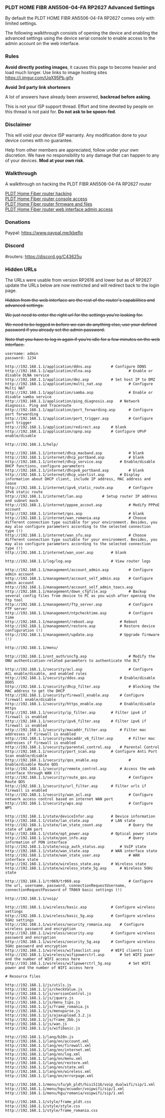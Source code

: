 ### PLDT HOME FIBR AN5506-04-FA RP2627 Advanced Settings

By default the PLDT HOME FIBR AN5506-04-FA RP2627 comes only with limited settings.

The following walkthrough consists of opening the device and enabling the advanced settings using the device serial console to enable access to the admin account on the web interface.

### Rules

**Avoid directly posting images**, it causes this page to become heavier and load much longer. Use links to image hosting sites https://i.imgur.com/UqX95Pb.gifv

**Avoid 3rd party link shorteners**

A lot of answers have already been answered, **backread before asking**.

This is not your ISP support thread. Effort and time devoted by people on this thread is not paid for. **Do not ask to be spoon-fed**.

### Disclaimer

This will void your device ISP warranty. Any modification done to your device comes with no guarantee. 

Help from other members are appreciated, follow under your own discretion. We have no responsibility to any damage that can happen to any of your devices. **Mod at your own risk**.

### Walkthrough

A walkthrough on hacking the PLDT FIBR AN5506-04-FA RP2627 router

[PLDT Home Fiber router hacking](https://kbeflo.github.io/2018/05/20/PLDT-Home-Fiber-router-hacking/)<br>
[PLDT Home Fiber router console access](https://kbeflo.github.io/2018/05/20/PLDT-Home-Fiber-router-console-access/)<br>
[PLDT Home Fiber router firmware and files](https://kbeflo.github.io/2018/05/20/PLDT-Home-Fiber-router-firmware-and-files/)<br>
[PLDT Home Fiber router web interface admin access](https://kbeflo.github.io/2018/09/09/PLDT-Home-Fiber-web-interface-admin-access/)

### Donations

Paypal: https://www.paypal.me/kbeflo

### Discord

\#routers: https://discord.gg/C43625u

### Hidden URLs

The URLs were usable from version RP2616 and lower but as of RP2627 update the URLs below are now restricted and will redirect back to the login page. 

~~Hidden from the web interface are the rest of the router's capabilities and advanced settings.~~

~~We just need to enter the right url for the settings you're looking for.~~

~~We need to be logged in before we can do anything else, use your defined password if you already set the admin password.~~

~~Note that you have to log in again if you're idle for a few minutes on the web interface.~~

```
username: admin
password: 1234
```

```
http://192.168.1.1/application/ddns.asp			# Configure DDNS
http://192.168.1.1/application/dlna.asp                 # Enable or disable DLNA service
http://192.168.1.1/application/dmz.asp			# Set host IP to DMZ
http://192.168.1.1/application/multi_nat.asp            # Configure Multi NAT
http://192.168.1.1/application/samba.asp                # Enable or disable samba service
http://192.168.1.1/application/ping_diagnosis.asp	# Network diagnosis. Ping and Traceroute
http://192.168.1.1/application/port_forwarding.asp      # Configure port forwarding
http://192.168.1.1/application/port_trigger.asp         # Configure port trigger
http://192.168.1.1/application/redirect.asp		# blank
http://192.168.1.1/application/upnp.asp			# Configure UPnP enable/disable

http://192.168.1.1/help/

http://192.168.1.1/internet/dhcp_macband.asp            # blank
http://192.168.1.1/internet/dhcp_portband.asp           # blank
http://192.168.1.1/internet/dhcp_service.asp		# Enable/disable DHCP functions, configure parameters
http://192.168.1.1/internet/dhcpv6_portband.asp         # blank
http://192.168.1.1/internet/dhcp_userlist.asp		# Display information about DHCP client, include IP address, MAC address and lease
http://192.168.1.1/internet/ipv6_static_route.asp       # Configure IPv6 static route
http://192.168.1.1/internet/lan.asp			# Setup router IP address and subnet mask
http://192.168.1.1/internet/pppoe_accout.asp            # Modify PPPoE account
http://192.168.1.1/internet/qos.asp                     # blank
http://192.168.1.1/internet/wan_romania.asp             # Choose different connection type suitable for your environment. Besides, you may also configure parameters according to the selected connection type (!)
http://192.168.1.1/internet/wan_sfu.asp                 # Choose different connection type suitable for your environment. Besides, you may also configure parameters according to the selected connection type (!)
http://192.168.1.1/internet/wan_user.asp		# blank

http://192.168.1.1/log/log.asp			        # View router logs

http://192.168.1.1/management/account_admin.asp         # Configure admin account
http://192.168.1.1/management/account_self_admin.asp	# Configure admin account
http://192.168.1.1/management/account_self_admin_toacs.asp
http://192.168.1.1/management/down_cfgfile.asp          # Backup several config files from device to PC as you wish after opening the ftp tool
http://192.168.1.1/management/ftp_server.asp            # Configure FTP server
http://192.168.1.1/management/ntpchecktime.asp          # Configure time
http://192.168.1.1/management/reboot.asp	        # Reboot
http://192.168.1.1/management/restore.asp       	# Restore device configuration (!)
http://192.168.1.1/management/update.asp	        # Upgrade firmware (!)

http://192.168.1.1/menu/

http://192.168.1.1/ont_auth/sncfg.asp                   # Modify the ONU authentication-related parameters to authenticate the OLT

http://192.168.1.1/security/acl.asp                     # Configure ACL enable/disable, and enabled rules
http://192.168.1.1/security/ddos.asp		        # Enable/disable DDOS
http://192.168.1.1/security/dhcp_filter.asp             # Blocking the MAC address to get the DHCP
http://192.168.1.1/security/firewall_enable.asp		# Configure firewall enable/disable
http://192.168.1.1/security/https_enable.asp		# Enable/disable Https
http://192.168.1.1/security/ip_filter.asp		# Filter ipv4 if firewall is enabled
http://192.168.1.1/security/ipv6_filter.asp		# Filter ipv6 if firewall is enabled
http://192.168.1.1/security/macaddr_filter.asp		# Filter mac addresses if firewall is enabled
http://192.168.1.1/security/macaddr_v6_filter.asp       # Filter mac addresses if firewall is enabled
http://192.168.1.1/security/parental_control.asp	# Parental Control
http://192.168.1.1/security/port_scan.asp		# Configure Anti Port Scan enable/disable
http://192.168.1.1/security/qos_enable.asp              # Enable/disable Route QOS
http://192.168.1.1/security/remote_control.asp		# Access the web interface through WAN (!)
http://192.168.1.1/security/route_qos.asp               # Configure Route QOS
http://192.168.1.1/security/url_filter.asp		# Filter urls if firewall is enabled
http://192.168.1.1/security/wan_acl.asp                 # Configure network access control based on internet WAN port
http://192.168.1.1/security/wps.asp                     # Configure WPS

http://192.168.1.1/state/deviceInfor.asp		# Device information
http://192.168.1.1/state/lan_state.asp			# LAN state
http://192.168.1.1/state/lan_state_count.asp            # Query the state of LAN port
http://192.168.1.1/state/opt_power.asp			# Optical power state
http://192.168.1.1/state/pon_info.asp                   # Query information of PON interface
http://192.168.1.1/state/voip_auth_status.asp		# VoIP state
http://192.168.1.1/state/wan_state.asp			# WAN interface state
http://192.168.1.1/state/wan_state_user.asp             # WAN interface state
http://192.168.1.1/state/wireless_state.asp		# Wireless state
http://192.168.1.1/state/wireless_state_5g.asp		# Wireless 5GHz state

http://192.168.1.1/tr069/tr069.asp                      # Configure the url, username, password, connectionRequestUsername, connectionRequestPassword of TR069 basic settings (!)

http://192.168.1.1/voip/

http://192.168.1.1/wireless/basic.asp			# Configure wireless settings
http://192.168.1.1/wireless/basic_5g.asp		# Configure wireless 5GHz settings
http://192.168.1.1/wireless/security_romania.asp	# Configure wireless password and encryption
http://192.168.1.1/wireless/security.asp		# Configure wireless password and encryption
http://192.168.1.1/wireless/security_5g.asp		# Configure wireless 5GHz password and encryption
http://192.168.1.1/wireless/wifimaclist.asp		# WIFI clients list
http://192.168.1.1/wireless/wifipowerctrl.asp		# Set WIFI power and the number of WIFI access here
http://192.168.1.1/wireless/wifipowerctrl_5g.asp        # Set WIFI power and the number of WIFI access here

# Resource files

http://192.168.1.1/js/utils.js
http://192.168.1.1/js/checkValue.js
http://192.168.1.1/js/versionControl.js
http://192.168.1.1/js/jquery.js
http://192.168.1.1/js/menu_tips.js
http://192.168.1.1/js/frame_romania.js
http://192.168.1.1/js/menuparse.js
http://192.168.1.1/js/ajaxupload.3.2.js
http://192.168.1.1/js/frame_3bb.js
http://192.168.1.1/js/wan.js
http://192.168.1.1/js/wifibasic.js

http://192.168.1.1/lang/b28n.js
http://192.168.1.1/lang/en/account.xml
http://192.168.1.1/lang/en/firewall.xml
http://192.168.1.1/lang/en/internet.xml
http://192.168.1.1/lang/en/log.xml
http://192.168.1.1/lang/en/menu.xml
http://192.168.1.1/lang/en/restore.xml
http://192.168.1.1/lang/en/state.xml
http://192.168.1.1/lang/en/wireless.xml
http://192.168.1.1/lang/en/errorpage.xml

http://192.168.1.1/menu/sfu/ph_pldt/hisi5116/voip_dualwifi/sip/1.xml
http://192.168.1.1/menu/hgu/ecuador/voipwifi/sip/1.xml
http://192.168.1.1/menu/hgu/romania/voipwifi/sip/1.xml

http://192.168.1.1/style/frame_pldt.css
http://192.168.1.1/style/style.css
http://192.168.1.1/style/frame_romania.css
```